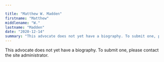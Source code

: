 ```yaml
---

title: "Matthew W. Madden"
firstname: "Matthew"
middlename: "W."
lastname: "Madden"
date: "2020-12-14"
summary: "This advocate does not yet have a biography. To submit one, please contact the site administrator."
---
```

This advocate does not yet have a biography. To submit one, please contact the site administrator.

